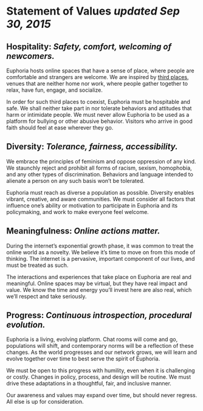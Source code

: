 # Statement of Values  *updated Sep 30, 2015*


## Hospitality: *Safety, comfort, welcoming of newcomers.*

Euphoria hosts online spaces that have a sense of place, where people are
comfortable and strangers are welcome. We are inspired by [third
places](https://en.wikipedia.org/wiki/Third_place), venues that are neither
home nor work, where people gather together to relax, have fun, engage, and
socialize.

In order for such third places to coexist, Euphoria must be hospitable and
safe. We shall neither take part in nor tolerate behaviors and attitudes that
harm or intimidate people. We must never allow Euphoria to be used as a
platform for bullying or other abusive behavior. Visitors who arrive in good
faith should feel at ease wherever they go.


## Diversity: *Tolerance, fairness, accessibility.*

We embrace the principles of feminism and oppose oppression of any kind. We
staunchly reject and prohibit all forms of racism, sexism, homophobia, and any
other types of discrimination. Behaviors and language intended to alienate a
person on any such basis won’t be tolerated.

Euphoria must reach as diverse a population as possible. Diversity enables
vibrant, creative, and aware communities. We must consider all factors that
influence one’s ability or motivation to participate in Euphoria and its
policymaking, and work to make everyone feel welcome.


## Meaningfulness: *Online actions matter.*

During the internet’s exponential growth phase, it was common to treat the
online world as a novelty. We believe it’s time to move on from this mode of
thinking. The internet is a pervasive, important component of our lives, and
must be treated as such.

The interactions and experiences that take place on Euphoria are real and
meaningful. Online spaces may be virtual, but they have real impact and value.
We know the time and energy you’ll invest here are also real, which we’ll
respect and take seriously.


## Progress: *Continuous introspection, procedural evolution.*

Euphoria is a living, evolving platform. Chat rooms will come and go,
populations will shift, and contemporary norms will be a reflection of these
changes. As the world progresses and our network grows, we will learn and
evolve together over time to best serve the spirit of Euphoria.

We must be open to this progress with humility, even when it is challenging or
costly. Changes in policy, process, and design will be routine. We must drive
these adaptations in a thoughtful, fair, and inclusive manner.

Our awareness and values may expand over time, but should never regress. All
else is up for consideration.
